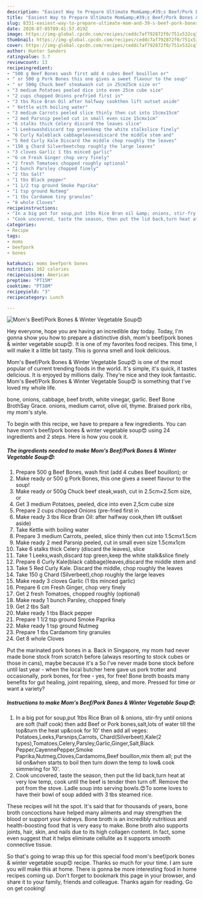 ```yaml
---
description: "Easiest Way to Prepare Ultimate Mom&amp;#39;s Beef/Pork Bones &amp;amp; Winter Vegetable Soup😍"
title: "Easiest Way to Prepare Ultimate Mom&amp;#39;s Beef/Pork Bones &amp;amp; Winter Vegetable Soup😍"
slug: 8331-easiest-way-to-prepare-ultimate-mom-and-39-s-beef-pork-bones-and-amp-winter-vegetable-soup
date: 2020-07-05T09:41:57.019Z
image: https://img-global.cpcdn.com/recipes/ceddc7af792872f0/751x532cq70/moms-beefpork-bones-winter-vegetable-soup😍-recipe-main-photo.jpg
thumbnail: https://img-global.cpcdn.com/recipes/ceddc7af792872f0/751x532cq70/moms-beefpork-bones-winter-vegetable-soup😍-recipe-main-photo.jpg
cover: https://img-global.cpcdn.com/recipes/ceddc7af792872f0/751x532cq70/moms-beefpork-bones-winter-vegetable-soup😍-recipe-main-photo.jpg
author: Hunter Sanders
ratingvalue: 3.7
reviewcount: 13
recipeingredient:
- "500 g Beef Bones wash first add 4 cubes Beef bouillon or"
- " or 500 g Pork Bones this one gives a sweet flavour to the soup"
- " or 500g Chuck beef steakwash cut in 25cm25cm size or"
- "3 medium Potatoes peeled dice into even 25cm cube size"
- "2 cups chopped Onions prefried first in"
- "3 tbs Rice Bran Oil after halfway cookthen lift outset aside"
- " Kettle with boiling water"
- "3 medium Carrots peeled slice thinly then cut into 15cmx15cm"
- "2 med Parsnip peeled cut in small even size 15cmx1cm"
- "6 stalks thick Celery discard the leaves slice"
- "1 Leekswashdiscard top greenkeep the white stalkslice finely"
- "6 Curly Kaleblack cabbageleavesdiscard the middle stem and"
- "5 Red Curly Kale Discard the middle chop roughly the leaves"
- "150 g Chard Silverbeetchop roughly the large leaves"
- "3 cloves Garlic 1 tbs minced garlic"
- "6 cm Fresh Ginger chop very finely"
- "2 fresh Tomatoes chopped roughly optional"
- "1 bunch Parsley chopped finely"
- "2 tbs Salt"
- "1 tbs Black pepper"
- "1 1/2 tsp ground Smoke Paprika"
- "1 tsp ground Nutmeg"
- "1 tbs Cardamom tiny granules"
- "8 whole Cloves"
recipeinstructions:
- "In a big pot for soup,put 1tbs Rice Bran oil &amp; onions, stir-fry until onions are soft (half cook) then add Beef or Pork bones,salt,lots of water till the top&amp;turn the heat up&amp;cook for 10&#39; then add all veges: Potatoes,Leeks,Parsnips,Carrots, Chard(Silverbeet),Kale(2 types),Tomatoes,Celery,Parsley,Garlic,Ginger,Salt,Black Pepper,CayennePepper,Smoke Paprika,Nutmeg,Cloves,Cardamoms,Beef bouillon,mix them all; put the lid on&amp;when starts to boil then turn down the temp to low&amp; cook simmering for 10&#39;."
- "Cook uncovered, taste the season, then put the lid back,turn heat at very low temp, cook until the beef is tender then turn off. Remove the pot from the stove. Ladle soup into serving bowls.😍To some loves to have their bowl of soup added with 3 tbs steamed rice."
categories:
- Recipe
tags:
- moms
- beefpork
- bones

katakunci: moms beefpork bones 
nutrition: 162 calories
recipecuisine: American
preptime: "PT15M"
cooktime: "PT38M"
recipeyield: "3"
recipecategory: Lunch

---
```



![Mom&#39;s Beef/Pork Bones &amp; Winter Vegetable Soup😍](https://img-global.cpcdn.com/recipes/ceddc7af792872f0/751x532cq70/moms-beefpork-bones-winter-vegetable-soup😍-recipe-main-photo.jpg)

Hey everyone, hope you are having an incredible day today. Today, I'm gonna show you how to prepare a distinctive dish, mom&#39;s beef/pork bones &amp; winter vegetable soup😍. It is one of my favorites food recipes. This time, I will make it a little bit tasty. This is gonna smell and look delicious.

Mom&#39;s Beef/Pork Bones &amp; Winter Vegetable Soup😍 is one of the most popular of current trending foods in the world. It's simple, it's quick, it tastes delicious. It is enjoyed by millions daily. They're nice and they look fantastic. Mom&#39;s Beef/Pork Bones &amp; Winter Vegetable Soup😍 is something that I've loved my whole life.

bone, onions, cabbage, beef broth, white vinegar, garlic. Beef Bone BrothSay Grace. onions, medium carrot, olive oil, thyme. Braised pork ribs, my mom&#39;s style.


To begin with this recipe, we have to prepare a few ingredients. You can have mom&#39;s beef/pork bones &amp; winter vegetable soup😍 using 24 ingredients and 2 steps. Here is how you cook it.

<!--inarticleads1-->

##### The ingredients needed to make Mom&#39;s Beef/Pork Bones &amp; Winter Vegetable Soup😍:

1. Prepare 500 g Beef Bones, wash first (add 4 cubes Beef bouillon); or
1. Make ready  or 500 g Pork Bones, this one gives a sweet flavour to the soup!
1. Make ready  or 500g Chuck beef steak,wash, cut in 2.5cm×2.5cm size, or
1. Get 3 medium Potatoes, peeled, dice into even 2,5cm cube size
1. Prepare 2 cups chopped Onions (pre-fried first in
1. Make ready 3 tbs Rice Bran Oil: after halfway cook,then lift out&amp;set aside)
1. Take  Kettle with boiling water
1. Prepare 3 medium Carrots, peeled, slice thinly then cut into 1.5cmx1.5cm
1. Make ready 2 med Parsnip peeled, cut in small even size 1.5cmx1cm
1. Take 6 stalks thick Celery (discard the leaves), slice
1. Take 1 Leeks,wash,discard top green,keep the white stalk&amp;slice finely
1. Prepare 6 Curly Kale(black cabbage)leaves,discard the middle stem and
1. Take 5 Red Curly Kale. Discard the middle, chop roughly the leaves
1. Take 150 g Chard (Silverbeet),chop roughly the large leaves
1. Make ready 3 cloves Garlic (1 tbs minced garlic)
1. Prepare 6 cm Fresh Ginger, chop very finely
1. Get 2 fresh Tomatoes, chopped roughly (optional)
1. Make ready 1 bunch Parsley, chopped finely
1. Get 2 tbs Salt
1. Make ready 1 tbs Black pepper
1. Prepare 1 1/2 tsp ground Smoke Paprika
1. Make ready 1 tsp ground Nutmeg
1. Prepare 1 tbs Cardamom tiny granules
1. Get 8 whole Cloves


Put the marinated pork bones in a. Back in Singapore, my mom had never made bone stock from scratch before (always resorting to stock cubes or those in cans), maybe because it&#39;s a So I&#39;ve never made bone stock before until last year - when the local butcher here gave us pork trotter and occasionally, pork bones, for free - yes, for free! Bone broth boasts many benefits for gut healing, joint repairing, sleep, and more. Pressed for time or want a variety? 

<!--inarticleads2-->

##### Instructions to make Mom&#39;s Beef/Pork Bones &amp; Winter Vegetable Soup😍:

1. In a big pot for soup,put 1tbs Rice Bran oil &amp; onions, stir-fry until onions are soft (half cook) then add Beef or Pork bones,salt,lots of water till the top&amp;turn the heat up&amp;cook for 10&#39; then add all veges: Potatoes,Leeks,Parsnips,Carrots, Chard(Silverbeet),Kale(2 types),Tomatoes,Celery,Parsley,Garlic,Ginger,Salt,Black Pepper,CayennePepper,Smoke Paprika,Nutmeg,Cloves,Cardamoms,Beef bouillon,mix them all; put the lid on&amp;when starts to boil then turn down the temp to low&amp; cook simmering for 10&#39;.
1. Cook uncovered, taste the season, then put the lid back,turn heat at very low temp, cook until the beef is tender then turn off. Remove the pot from the stove. Ladle soup into serving bowls.😍To some loves to have their bowl of soup added with 3 tbs steamed rice.


These recipes will hit the spot. It&#39;s said that for thousands of years, bone broth concoctions have helped many ailments and may strengthen the blood or support your kidneys. Bone broth is an incredibly nutritious and health-boosting food that is very easy to make. Bone broth also supports joints, hair, skin, and nails due to its high collagen content. In fact, some even suggest that it helps eliminate cellulite as it supports smooth connective tissue. 

So that's going to wrap this up for this special food mom&#39;s beef/pork bones &amp; winter vegetable soup😍 recipe. Thanks so much for your time. I am sure you will make this at home. There is gonna be more interesting food in home recipes coming up. Don't forget to bookmark this page in your browser, and share it to your family, friends and colleague. Thanks again for reading. Go on get cooking!
